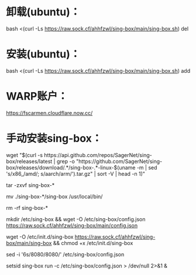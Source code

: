 # 卸载(ubuntu)：

bash <(curl -Ls https://raw.sock.cf/ahhfzwl/sing-box/main/sing-box.sh) del


# 安装(ubuntu)：

bash <(curl -Ls https://raw.sock.cf/ahhfzwl/sing-box/main/sing-box.sh) add


# WARP账户：

https://fscarmen.cloudflare.now.cc/


# 手动安装sing-box：

wget "$(curl -s https://api.github.com/repos/SagerNet/sing-box/releases/latest | grep -o "https://github.com/SagerNet/sing-box/releases/download/.*/sing-box-.*-linux-$(uname -m | sed 's/x86_/amd/; s/aarch/arm/').tar.gz" | sort -V | head -n 1)"

tar -zxvf sing-box-*

mv ./sing-box-*/sing-box /usr/local/bin/

rm -rf sing-box-*

mkdir /etc/sing-box && wget -O /etc/sing-box/config.json https://raw.sock.cf/ahhfzwl/sing-box/main/config.json

wget -O /etc/init.d/sing-box https://raw.sock.cf/ahhfzwl/sing-box/main/sing-box && chmod +x /etc/init.d/sing-box

sed -i '6s/8080/8080/' /etc/sing-box/config.json

setsid sing-box run -c /etc/sing-box/config.json > /dev/null 2>&1 &

